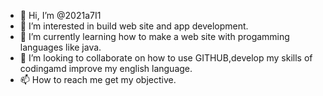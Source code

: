 - 👋 Hi, I’m @2021a7I1
- 👀 I’m interested in build web site and app development.
- 🌱 I’m currently learning how to make a web site with progamming languages like java.
- 💞️ I’m looking to collaborate on how to use GITHUB,develop my skills of codingamd improve my english language.
- 📫 How to reach me get my objective.

<!---
2021a7I1/2021a7I1 is a ✨ special ✨ repository because its `README.md` (this file) appears on your GitHub profile.
You can click the Preview link to take a look at your changes.
--->
